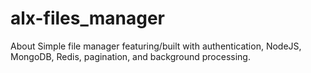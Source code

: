# alx-files_manager
About Simple file manager featuring/built with authentication, NodeJS, MongoDB, Redis, pagination, and background processing.
